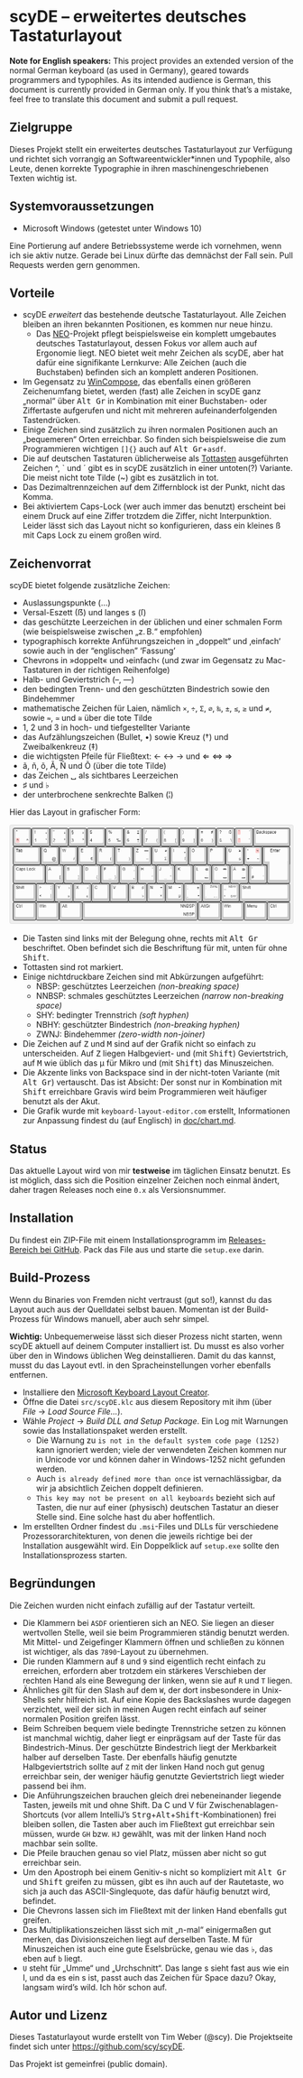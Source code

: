 # scyDE – erweitertes deutsches Tastaturlayout

**Note for English speakers:** This project provides an extended version of the normal German keyboard (as used in Germany), geared towards programmers and typophiles. As its intended audience is German, this document is currently provided in German only. If you think that’s a mistake, feel free to translate this document and submit a pull request.

## Zielgruppe

Dieses Projekt stellt ein erweitertes deutsches Tastaturlayout zur Verfügung und richtet sich vorrangig an Softwareentwickler*innen und Typophile, also Leute, denen korrekte Typographie in ihren maschinengeschriebenen Texten wichtig ist.

## Systemvoraussetzungen

* Microsoft Windows (getestet unter Windows 10)

Eine Portierung auf andere Betriebssysteme werde ich vornehmen, wenn ich sie aktiv nutze. Gerade bei Linux dürfte das demnächst der Fall sein. Pull Requests werden gern genommen.

## Vorteile

* scyDE *erweitert* das bestehende deutsche Tastaturlayout. Alle Zeichen bleiben an ihren bekannten Positionen, es kommen nur neue hinzu.
  * Das [NEO](https://www.neo-layout.org/)-Projekt pflegt beispielsweise ein komplett umgebautes deutsches Tastaturlayout, dessen Fokus vor allem auch auf Ergonomie liegt. NEO bietet weit mehr Zeichen als scyDE, aber hat dafür eine signifikante Lernkurve: Alle Zeichen (auch die Buchstaben) befinden sich an komplett anderen Positionen.
* Im Gegensatz zu [WinCompose](https://github.com/samhocevar/wincompose), das ebenfalls einen größeren Zeichenumfang bietet, werden (fast) alle Zeichen in scyDE ganz „normal“ über <kbd>Alt Gr</kbd> in Kombination mit einer Buchstaben- oder Ziffertaste aufgerufen und nicht mit mehreren aufeinanderfolgenden Tastendrücken.
* Einige Zeichen sind zusätzlich zu ihren normalen Positionen auch an „bequemeren“ Orten erreichbar. So finden sich beispielsweise die zum Programmieren wichtigen `[]{}` auch auf <kbd>Alt Gr</kbd>+`asdf`.
* Die auf deutschen Tastaturen üblicherweise als [Tottasten](https://de.wikipedia.org/wiki/Tottaste) ausgeführten Zeichen ^, ` und ´ gibt es in scyDE zusätzlich in einer untoten(?) Variante. Die meist nicht tote Tilde (~) gibt es zusätzlich in tot.
* Das Dezimaltrennzeichen auf dem Ziffernblock ist der Punkt, nicht das Komma.
* Bei aktiviertem Caps-Lock (wer auch immer das benutzt) erscheint bei einem Druck auf eine Ziffer trotzdem die Ziffer, nicht Interpunktion. Leider lässt sich das Layout nicht so konfigurieren, dass ein kleines ß mit Caps Lock zu einem großen wird.

## Zeichenvorrat

scyDE bietet folgende zusätzliche Zeichen:

* Auslassungspunkte (…)
* Versal-Eszett (ẞ) und langes s (ſ)
* das geschützte Leerzeichen in der üblichen und einer schmalen Form (wie beispielsweise zwischen „z. B.“ empfohlen)
* typographisch korrekte Anführungszeichen in „doppelt“ und ‚einfach‘ sowie auch in der “englischen” ‘Fassung’
* Chevrons in »doppelt« und ›einfach‹ (und zwar im Gegensatz zu Mac-Tastaturen in der richtigen Reihenfolge)
* Halb- und Geviertstrich (–, —)
* den bedingten Trenn- und den geschützten Bindestrich sowie den Bindehemmer
* mathematische Zeichen für Laien, nämlich `×`, `÷`, `Σ`, `⌀`, `‰`, `‌±`, `≤`, `≥` und `≠`, sowie `≈`, `≃` und `≅` über die tote Tilde
* 1, 2 und 3 in hoch- und tiefgestellter Variante
* das Aufzählungszeichen (Bullet, •) sowie Kreuz (†) und Zweibalkenkreuz (‡)
* die wichtigsten Pfeile für Fließtext: ← ↔ → und ⇐ ⇔ ⇒
* ã, ñ, õ, Ã, Ñ und Õ (über die tote Tilde)
* das Zeichen ␣ als sichtbares Leerzeichen
* ♯ und ♭
* der unterbrochene senkrechte Balken (¦)

Hier das Layout in grafischer Form:

![Tastaturlayout](doc/scyDE.png)

* Die Tasten sind links mit der Belegung ohne, rechts mit <kbd>Alt Gr</kbd> beschriftet. Oben befindet sich die Beschriftung für mit, unten für ohne <kbd>Shift</kbd>.
* Tottasten sind rot markiert.
* Einige nichtdruckbare Zeichen sind mit Abkürzungen aufgeführt:
  * NBSP: geschütztes Leerzeichen *(non-breaking space)*
  * NNBSP: schmales geschütztes Leerzeichen *(narrow non-breaking space)*
  * SHY: bedingter Trennstrich *(soft hyphen)*
  * NBHY: geschützter Bindestrich *(non-breaking hyphen)*
  * ZWNJ: Bindehemmer *(zero-width non-joiner)*
* Die Zeichen auf <kbd>Z</kbd> und <kbd>M</kbd> sind auf der Grafik nicht so einfach zu unterscheiden. Auf <kbd>Z</kbd> liegen Halbgeviert- und (mit <kbd>Shift</kbd>) Geviertstrich, auf <kbd>M</kbd> wie üblich das µ für Mikro und (mit <kbd>Shift</kbd>) das Minuszeichen.
* Die Akzente links von Backspace sind in der nicht-toten Variante (mit <kbd>Alt Gr</kbd>) vertauscht. Das ist Absicht: Der sonst nur in Kombination mit <kbd>Shift</kbd> erreichbare Gravis wird beim Programmieren weit häufiger benutzt als der Akut.
* Die Grafik wurde mit `keyboard-layout-editor.com` erstellt, Informationen zur Anpassung findest du (auf Englisch) in [doc/chart.md](https://github.com/scy/scyDE/blob/master/doc/chart.md).

## Status

Das aktuelle Layout wird von mir **testweise** im täglichen Einsatz benutzt. Es ist möglich, dass sich die Position einzelner Zeichen noch einmal ändert, daher tragen Releases noch eine `0.x` als Versionsnummer.

## Installation

Du findest ein ZIP-File mit einem Installationsprogramm im [Releases-Bereich bei GitHub](https://github.com/scy/scyDE/releases). Pack das File aus und starte die `setup.exe` darin.

## Build-Prozess

Wenn du Binaries von Fremden nicht vertraust (gut so!), kannst du das Layout auch aus der Quelldatei selbst bauen. Momentan ist der Build-Prozess für Windows manuell, aber auch sehr simpel.

**Wichtig:** Unbequemerweise lässt sich dieser Prozess nicht starten, wenn scyDE aktuell auf deinem Computer installiert ist. Du musst es also vorher über den in Windows üblichen Weg deinstallieren. Damit du das kannst, musst du das Layout evtl. in den Spracheinstellungen vorher ebenfalls entfernen.

- Installiere den [Microsoft Keyboard Layout Creator](https://msdn.microsoft.com/en-us/globalization/keyboardlayouts.aspx).
- Öffne die Datei `src/scyDE.klc` aus diesem Repository mit ihm (über *File* → *Load Source File…*).
- Wähle *Project* → *Build DLL and Setup Package*. Ein Log mit Warnungen sowie das Installationspaket werden erstellt.
  * Die Warnung zu `is not in the default system code page (1252)` kann ignoriert werden; viele der verwendeten Zeichen kommen nur in Unicode vor und können daher in Windows-1252 nicht gefunden werden.
  * Auch `is already defined more than once` ist vernachlässigbar, da wir ja absichtlich Zeichen doppelt definieren.
  * `This key may not be present on all keyboards` bezieht sich auf Tasten, die nur auf einer (physisch) deutschen Tastatur an dieser Stelle sind. Eine solche hast du aber hoffentlich.
- Im erstellten Ordner findest du `.msi`-Files und DLLs für verschiedene Prozessorarchitekturen, von denen die jeweils richtige bei der Installation ausgewählt wird. Ein Doppelklick auf `setup.exe` sollte den Installationsprozess starten.

## Begründungen

Die Zeichen wurden nicht einfach zufällig auf der Tastatur verteilt.

* Die Klammern bei `ASDF` orientieren sich an NEO. Sie liegen an dieser wertvollen Stelle, weil sie beim Programmieren ständig benutzt werden. Mit Mittel- und Zeigefinger Klammern öffnen und schließen zu können ist wichtiger, als das `7890`-Layout zu übernehmen.
* Die runden Klammern auf `8` und `9` sind eigentlich recht einfach zu erreichen, erfordern aber trotzdem ein stärkeres Verschieben der rechten Hand als eine Bewegung der linken, wenn sie auf `R` und `T` liegen.
* Ähnliches gilt für den Slash auf dem `W`, der dort insbesondere in Unix-Shells sehr hilfreich ist. Auf eine Kopie des Backslashes wurde dagegen verzichtet, weil der sich in meinen Augen recht einfach auf seiner normalen Position greifen lässt.
* Beim Schreiben bequem viele bedingte Trennstriche setzen zu können ist manchmal wichtig, daher liegt er einprägsam auf der Taste für das Bindestrich-Minus. Der geschützte Bindestrich liegt der Merkbarkeit halber auf derselben Taste. Der ebenfalls häufig genutzte Halbgeviertstrich sollte auf `Z` mit der linken Hand noch gut genug erreichbar sein, der weniger häufig genutzte Geviertstrich liegt wieder passend bei ihm.
* Die Anführungszeichen brauchen gleich drei nebeneinander liegende Tasten, jeweils mit und ohne Shift. Da C und V für Zwischenablagen-Shortcuts (vor allem IntelliJ’s <kbd>Strg</kbd>+<kbd>Alt</kbd>+<kbd>Shift</kbd>-Kombinationen) frei bleiben sollen, die Tasten aber auch im Fließtext gut erreichbar sein müssen, wurde `GH` bzw. `HJ` gewählt, was mit der linken Hand noch machbar sein sollte.
* Die Pfeile brauchen genau so viel Platz, müssen aber nicht so gut erreichbar sein.
* Um den Apostroph bei einem Genitiv-s nicht so kompliziert mit <kbd>Alt Gr</kbd> und <kbd>Shift</kbd> greifen zu müssen, gibt es ihn auch auf der Rautetaste, wo sich ja auch das ASCII-Singlequote, das dafür häufig benutzt wird, befindet.
* Die Chevrons lassen sich im Fließtext mit der linken Hand ebenfalls gut greifen.
* Das Multiplikationszeichen lässt sich mit „n-mal“ einigermaßen gut merken, das Divisionszeichen liegt auf derselben Taste. M für Minuszeichen ist auch eine gute Eselsbrücke, genau wie das ♭, das eben auf `b` liegt.
* `U` steht für „Umme“ und „Urchschnitt“. Das lange s sieht fast aus wie ein I, und da es ein s ist, passt auch das Zeichen für Space dazu? Okay, langsam wird’s wild. Ich hör schon auf.

## Autor und Lizenz

Dieses Tastaturlayout wurde erstellt von Tim Weber (@scy). Die Projektseite findet sich unter <https://github.com/scy/scyDE>.

Das Projekt ist gemeinfrei (public domain).
